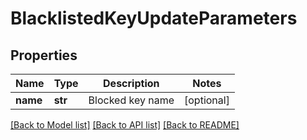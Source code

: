 # BlacklistedKeyUpdateParameters

## Properties
Name | Type | Description | Notes
------------ | ------------- | ------------- | -------------
**name** | **str** | Blocked key name | [optional] 

[[Back to Model list]](../README.md#documentation-for-models) [[Back to API list]](../README.md#documentation-for-api-endpoints) [[Back to README]](../README.md)


